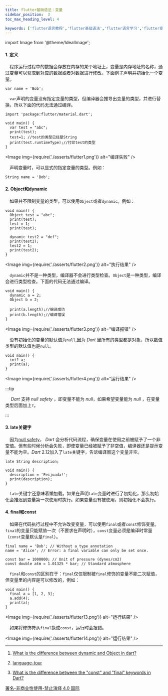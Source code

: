```yaml
---
title: flutter基础语法：变量
sidebar_position:  3
toc_max_heading_level: 4

keywords: ['flutter语言教程','flutter基础语法','flutter语言学习','flutter变量']
---
```


import Image from '@theme/IdealImage';

#### 1. 定义

 程序运行过程中的数据会存放在内存的某个地址上，变量是内存地址的名称，通过变量可以获取到对应的数据或者对数据进行修改。下面例子声明并初始化一个变量。

    var name = 'Bob';

 `var`声明的变量没有指定变量的类型，但编译器会推导出变量的类型，并进行替换，所以下面的代码无法通过编译。

    import 'package:flutter/material.dart';

    void main() {
      var test = "abc";
      print(test);
      test=1; //test的类型已经是String
      print(test.runtimeType);//打印test的类型
    }

<Image img={require('./asserts/flutter1.png')} alt="编译失败" /><br />

 声明变量时，可以显式的指定变量的类型。例如：

    String name = 'Bob';

#### 2. Object和dynamic

 如果并不限制变量的类型，可以使用`Object`或者`dynamic`。例如：

    void main() {
      Object test = "abc";
      print(test);
      test = 1;
      print(test);

      dynamic test2 = "def";
      print(test2);
      test2 = 1;
      print(test2);
    }

<Image img={require('./asserts/flutter2.png')} alt="执行结果" /><br />

 `dynamic`并不是一种类型，编译器不会进行类型检查。`Object`是一种类型，编译会进行类型检查。下面的代码无法通过编译。

    void main() {
      dynamic a = 2;
      Object b = 2;

      print(a.length);//编译成功
      print(b.length);//编译错误
    }

<Image img={require('./asserts/flutter3.png')} alt="编译报错" /><br />

 没有初始化的变量的默认值为`null`,因为 _Dart_ 里所有的类型都是对象，所以数值类型的默认值也是`null`。

    void main() {
      int? a;
      print(a);
    }

<Image img={require('./asserts/flutter4.png')} alt="运行结果" /><br />

:::tip

  _Dart_ 支持 _null safety_ ，即变量不能为 _null_，如果希望变量能为 _null_ ，在变量类型后面加上`?`。

:::

#### 3. late关键字

 因为[null safety](https://dart.dev/null-safety)， _Dart_ 会分析代码流程，确保变量在使用之前被赋予了一个非空值。但有些时候分析会失败，即使变量已经被赋予了非空值，编译器还是提示变量不能为空。_Dart_ 2.12加入了`late`关键字，告诉编译器这个变量非空。

    late String description;

    void main() {
      description = 'Feijoada!';
      print(description);
    }

 `late`关键字还意味着懒加载。如果在声明`late`变量时进行了初始化，那么初始化会推迟到变量第一次使用时执行。如果变量没有被使用，则初始化不会执行。

#### 4. final和const

 如果在代码执行过程中不允许改变变量，可以使用`final`或者`const`修饰变量。`final`的变量只能赋值一次（不要求在声明时），`const`变量必须是编译时常量（`const`变量默认是`final`）。

    final name = 'Bob'; // Without a type annotation
    name = 'Alice'; // Error: a final variable can only be set once.

    const bar = 1000000; // Unit of pressure (dynes/cm2)
    const double atm = 1.01325 * bar; // Standard atmosphere

 `final`和`const`的区别在于：`final`仅仅限制被`final`修饰的变量不能二次赋值，但变量里的内容是可以修改的，例如：

    void main() {
      final a = [1, 2, 3];
      a.add(4);
      print(a);
    }


<Image img={require('./asserts/flutter13.png')} alt="运行结果" /><br />

 如果将修饰符从`final`换成`const`，运行时会报错。

<Image img={require('./asserts/flutter14.png')} alt="运行结果" /><br />

* * *

1.  [What is the difference between dynamic and Object in dart?](https://stackoverflow.com/questions/31257735/what-is-the-difference-between-dynamic-and-object-in-dart)

2.  [language-tour](https://dart.dev/guides/language/language-tour#default-value)

3.  [What is the difference between the "const" and "final" keywords in Dart?](https://stackoverflow.com/questions/50431055/what-is-the-difference-between-the-const-and-final-keywords-in-dart)

[署名-非商业性使用-禁止演绎 4.0 国际](https://creativecommons.org/licenses/by-nc-nd/4.0/deed.zh)
